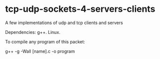# tcp-udp-sockets-4-servers-clients
A few implementations of udp and tcp clients and servers

Dependencies:
  g++.
  Linux.



To compile any program of this packet:

g++ -g -Wall [name].c -o program
